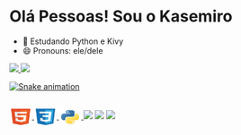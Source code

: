# Olá Pessoas!  Sou o Kasemiro
- 🌱 Estudando Python e Kivy
- 😄 Pronouns: ele/dele

<div>
  <a href="https://www.kasemiro.com">
  <img height="180em" src="https://github-readme-stats.vercel.app/api?username=kasemiro&show_icons=true&theme=dark&include_all_commits=true&count_private=true"/>
  <img height="180em" src="https://github-readme-stats.vercel.app/api/top-langs/?username=kasemiro&layout=compact&langs_count=16&theme=dark"/>
</div>
  
![Snake animation](https://github.com/rafaballerini2/rafaballerini2/blob/output/github-contribution-grid-snake.svg)
  
<div>
  <style="display: inline_block"><br>
  <img align="center" alt="KZ-HTML" height="30" width="40" src="https://raw.githubusercontent.com/devicons/devicon/master/icons/html5/html5-original.svg">
  <img align="center" alt="KZ-CSS" height="30" width="40" src="https://raw.githubusercontent.com/devicons/devicon/master/icons/css3/css3-original.svg">
  <img align="center" alt="KZ-Python" height="30" width="40" src="https://raw.githubusercontent.com/devicons/devicon/master/icons/python/python-original.svg">
  <a href="https://www.youtube.com/kasemiro" target="_blank"><img src="https://img.shields.io/badge/YouTube-FF0000?style=for-the-badge&logo=youtube&logoColor=white" target="_blank"></a>
  <a href="https://instagram.com/kasemiro" target="_blank"><img src="https://img.shields.io/badge/-Instagram-%23E4405F?style=for-the-badge&logo=instagram&logoColor=white" target="_blank"></a>
  <a href="https://www.linkedin.com/in/ricardo-casemiro-5ab20842/" target="_blank"><img src="https://img.shields.io/badge/-LinkedIn-%230077B5?style=for-the-badge&logo=linkedin&logoColor=white" target="_blank"></a>   
</div>
